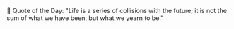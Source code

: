 <!-- start quote -->
💬 Quote of the Day: "Life is a series of collisions with the future; it is not the sum of what we have been, but what we yearn to be."
<!-- end quote -->